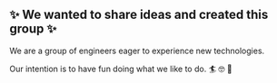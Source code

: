 ## ✨ We wanted to share ideas and created this group ✨

We are a group of engineers eager to experience new technologies.

Our intention is to have fun doing what we like to do. 🏄 🤓 🙌
